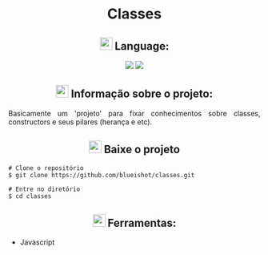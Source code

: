 <h1 align="center"> 
  Classes 
</h1>

<h2 align="center"> 
     <img src='https://i.imgur.com/edU3At2.png' width='25px'>
     Language:
</h2>

<p align='center'>
  <img src='https://img.shields.io/badge/lang-en-blue'>
  <img src='https://img.shields.io/badge/lang-pt--br-brightgreen'>
</p>

<h2 align="center">
  <img src='https://i.imgur.com/eR3h2po.png' width='25px'>
  Informação sobre o projeto: 
</h2>

<p align='justify'>
  Basicamente um 'projeto' para fixar conhecimentos sobre classes, constructors e seus pilares (herança e etc).
</p>

<h2 align='center'>
  <img src='https://i.imgur.com/4wdvRVQ.png' width='25px'>
  Baixe o projeto
</h2>

```
# Clone o repositório
$ git clone https://github.com/blueishot/classes.git

# Entre no diretório
$ cd classes
```

<h2 align='center'>
  <img src='https://i.imgur.com/DBKxyXS.png' width='25px'>
    Ferramentas:
</h2>

<ul>
    <li>Javascript</li>
</ul>
